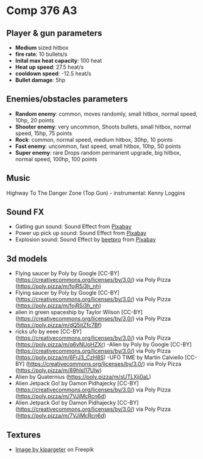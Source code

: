 # Comp 376 A3

## Player & gun parameters

- <b>Medium</b> sized hitbox
- <b>fire rate</b>: 10 bullets/s
- <b>Inital max heat capacity</b>: 100 heat
- <b>Heat up speed</b>: 27.5 heat/s
- <b>cooldown speed</b>: -12.5 heat/s
- <b>Bullet damage</b>: 5hp

## Enemies/obstacles parameters

- <b>Random enemy</b>: common, moves randomly, small hitbox, normal speed, 10hp, 20 points
- <b>Shooter enemy</b>: very uncommon, Shoots bullets, small hitbox, normal speed, 15hp, 75 points
- <b>Rock</b>: common, normal speed, medium hitbox, 30hp, 10 points
- <b>Fast enemy</b>: uncommon, fast speed, small hitbox, 10hp, 50 points
- <b>Super enemy</b>: rare Drops random permanent upgrade, big hitbox, normal speed, 100hp, 100 points

## Music

Highway To The Danger Zone (Top Gun) - instrumental: Kenny Loggins

## Sound FX

- Gatling gun sound: Sound Effect from <a href="https://pixabay.com/?utm_source=link-attribution&utm_medium=referral&utm_campaign=music&utm_content=6998">Pixabay</a>
- Power up pick up sound: Sound Effect from <a href="https://pixabay.com/?utm_source=link-attribution&utm_medium=referral&utm_campaign=music&utm_content=38299">Pixabay</a>
- Explosion sound: Sound Effect by <a href="https://pixabay.com/users/beetpro-16097074/?utm_source=link-attribution&utm_medium=referral&utm_campaign=music&utm_content=10999">beetpro</a> from <a href="https://pixabay.com//?utm_source=link-attribution&utm_medium=referral&utm_campaign=music&utm_content=10999">Pixabay</a>

## 3d models

- Flying saucer by Poly by Google [CC-BY] (https://creativecommons.org/licenses/by/3.0/) via Poly Pizza (https://poly.pizza/m/fojR5i3h_nh)
- Flying saucer by Poly by Google [CC-BY] (https://creativecommons.org/licenses/by/3.0/) via Poly Pizza (https://poly.pizza/m/fojR5i3h_nh)
- alien in green spaceship by Taylor Wilson [CC-BY] (https://creativecommons.org/licenses/by/3.0/) via Poly Pizza (https://poly.pizza/m/dQ5itZfc7Bf)
- ricks ufo by eeee [CC-BY] (https://creativecommons.org/licenses/by/3.0/) via Poly Pizza (https://poly.pizza/m/q6vNUoHZXr)
  -Alien by Poly by Google [CC-BY] (https://creativecommons.org/licenses/by/3.0/) via Poly Pizza (https://poly.pizza/m/6FrJ3_CzH8S)
  -UFO TIME by Martin Calviello [CC-BY] (https://creativecommons.org/licenses/by/3.0/) via Poly Pizza (https://poly.pizza/m/89hlsI17Ulw)
- Alien by Quaternius (https://poly.pizza/m/sUTLXji0aL)
- Alien Jetpack Go! by Damon Pidhajecky [CC-BY] (https://creativecommons.org/licenses/by/3.0/) via Poly Pizza (https://poly.pizza/m/7VJiMcRcn6d)
- Alien Jetpack Go! by Damon Pidhajecky [CC-BY] (https://creativecommons.org/licenses/by/3.0/) via Poly Pizza (https://poly.pizza/m/7VJiMcRcn6d)

## Textures

- <a href="https://www.freepik.com/free-photo/starry-night-sky_7061153.htm#query=space%20sky&position=1&from_view=keyword&track=ais&uuid=a87c6c9f-7a40-4ea6-b4e8-f1e41940c2f2">Image by kjpargeter</a> on Freepik
